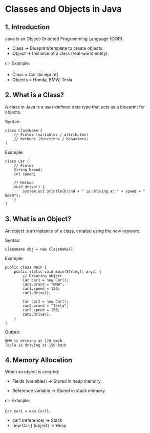 # Classes and Objects in Java

## 1. Introduction

Java is an Object-Oriented Programming Language (OOP).

- Class → Blueprint/template to create objects.
- Object → Instance of a class (real-world entity).

👉 Example:

- Class = Car (blueprint)
- Objects = Honda, BMW, Tesla

## 2. What is a Class?

A class in Java is a user-defined data type that acts as a blueprint for objects.

Syntax:
```
class ClassName {
    // Fields (variables / attributes)
    // Methods (functions / behaviors)
}
```

Example:
```
class Car {
    // Fields
    String brand;
    int speed;

    // Method
    void drive() {
        System.out.println(brand + " is driving at " + speed + " km/h");
    }
}

```

## 3. What is an Object?

An object is an instance of a class, created using the new keyword.

Syntax:
```
ClassName obj = new ClassName();

```

Example:
```
public class Main {
    public static void main(String[] args) {
        // Creating object
        Car car1 = new Car();
        car1.brand = "BMW";
        car1.speed = 120;
        car1.drive();

        Car car2 = new Car();
        car2.brand = "Tesla";
        car2.speed = 150;
        car2.drive();
    }
}

```
Output:
```
BMW is driving at 120 km/h
Tesla is driving at 150 km/h

```

## 4. Memory Allocation

When an object is created:

- Fields (variables) → Stored in heap memory.

- Reference variable → Stored in stack memory.

👉 Example:
```
Car car1 = new Car();

```
- car1 (reference) → Stack
- new Car() (object) → Heap
